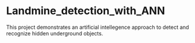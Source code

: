 # Landmine_detection_with_ANN
This project demonstrates an artificial intellegence approach to detect and recognize hidden underground objects.
